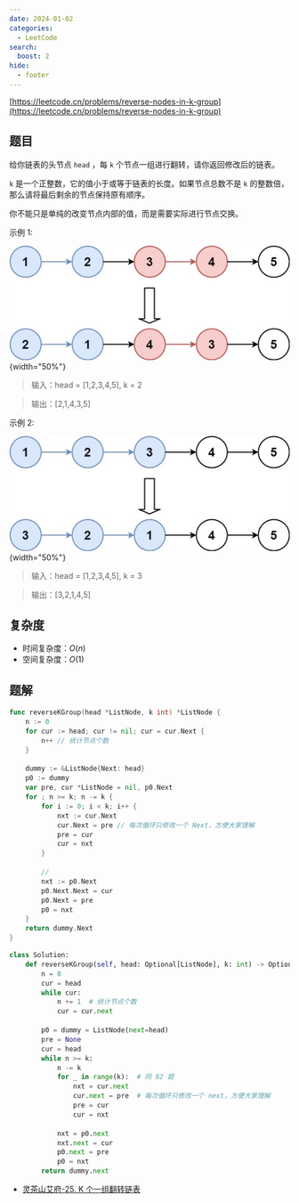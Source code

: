 ```yaml
---
date: 2024-01-02
categories:
  - LeetCode
search:
  boost: 2
hide:
  - footer
---
```


[https://leetcode.cn/problems/reverse-nodes-in-k-group](https://leetcode.cn/problems/reverse-nodes-in-k-group)

## 题目

给你链表的头节点 `head` ，每 `k` 个节点一组进行翻转，请你返回修改后的链表。

`k` 是一个正整数，它的值小于或等于链表的长度。如果节点总数不是 `k` 的整数倍，那么请将最后剩余的节点保持原有顺序。

你不能只是单纯的改变节点内部的值，而是需要实际进行节点交换。

示例 1:

![](../assets/img/leetcode/25_example_1.jpeg){width="50%"}

> 输入：head = [1,2,3,4,5], k = 2

> 输出：[2,1,4,3,5]

示例 2:

![](../assets/img/leetcode/25_example_2.jpeg){width="50%"}

> 输入：head = [1,2,3,4,5], k = 3

> 输出：[3,2,1,4,5]

## 复杂度

- 时间复杂度：$O(n)$
- 空间复杂度：$O(1)$

## 题解

```go title="Go"
func reverseKGroup(head *ListNode, k int) *ListNode {
    n := 0
    for cur := head; cur != nil; cur = cur.Next {
        n++ // 统计节点个数
    }

    dummy := &ListNode{Next: head}
    p0 := dummy
    var pre, cur *ListNode = nil, p0.Next
    for ; n >= k; n -= k {
        for i := 0; i < k; i++ {
            nxt := cur.Next
            cur.Next = pre // 每次循环只修改一个 Next，方便大家理解
            pre = cur
            cur = nxt
        }

        //
        nxt := p0.Next
        p0.Next.Next = cur
        p0.Next = pre
        p0 = nxt
    }
    return dummy.Next
}
```

```python title="Python"
class Solution:
    def reverseKGroup(self, head: Optional[ListNode], k: int) -> Optional[ListNode]:
        n = 0
        cur = head
        while cur:
            n += 1  # 统计节点个数
            cur = cur.next

        p0 = dummy = ListNode(next=head)
        pre = None
        cur = head
        while n >= k:
            n -= k
            for _ in range(k):  # 同 92 题
                nxt = cur.next
                cur.next = pre  # 每次循环只修改一个 next，方便大家理解
                pre = cur
                cur = nxt

            nxt = p0.next
            nxt.next = cur
            p0.next = pre
            p0 = nxt
        return dummy.next
```

- [灵茶山艾府-25. K 个一组翻转链表](https://leetcode.cn/problems/reverse-nodes-in-k-group/solutions/1992228/you-xie-cuo-liao-yi-ge-shi-pin-jiang-tou-plfs/)
